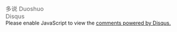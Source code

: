 <div>
	<ul style="list-style: none; margin: 0; padding: 0;">
		<li>
			<h4 style="font-size: 16px; color: #666; margin: 0; font-weight: normal;">多说 Duoshuo</h4>
			<!-- 多说评论框 start -->
			<div class="ds-thread" data-thread-key="{{ page.title }}" data-title="{{ page.title }}" data-url="{{ page.url }}"></div>
			<!-- 多说评论框 end -->
			<!-- 多说公共JS代码 start (一个网页只需插入一次) -->
			<script type="text/javascript">
			var duoshuoQuery = {short_name:"fantasyshao"};
				(function() {
					var ds = document.createElement('script');
					ds.type = 'text/javascript';ds.async = true;
					ds.src = (document.location.protocol == 'https:' ? 'https:' : 'http:') + '//static.duoshuo.com/embed.js';
					ds.charset = 'UTF-8';
					(document.getElementsByTagName('head')[0]
					 || document.getElementsByTagName('body')[0]).appendChild(ds);
				})();
				</script>
			<!-- 多说公共JS代码 end -->
		</li>
		<li>
			<h4 style="font-size: 16px; color: #666; margin: 0; font-weight: normal;">Disqus</h4>
			<div id="disqus_thread"></div>
			<script type="text/javascript">
				var disqus_shortname = '027';
			  (function() {
			      var dsq = document.createElement('script'); dsq.type = 'text/javascript'; dsq.async = true;
			      dsq.src = 'http://' + disqus_shortname + '.disqus.com/embed.js';
			      (document.getElementsByTagName('head')[0] || document.getElementsByTagName('body')[0]).appendChild(dsq);
			  })();
			</script>
			<noscript>Please enable JavaScript to view the <a href="http://disqus.com/?ref_noscript">comments powered by Disqus.</a></noscript>
		</li>
	</ul>
</div>
